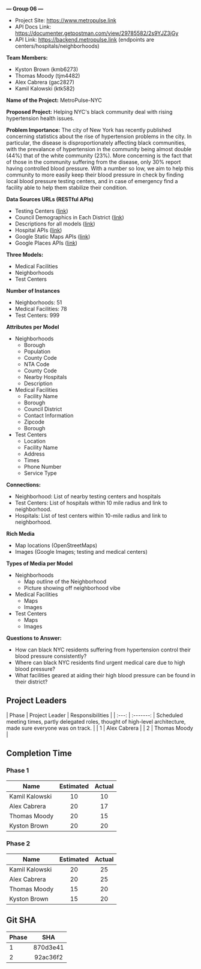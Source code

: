 **— Group 06 —**

- Project Site: https://www.metropulse.link
- API Docs Link: https://documenter.getpostman.com/view/29785582/2s9YJZ3jGy
- API Link: https://backend.metropulse.link (endpoints are centers/hospitals/neighborhoods)

**Team Members:**



* Kyston Brown (kmb6273)
* Thomas Moody (tjm4482)
* Alex Cabrera (gac2827)
* Kamil Kalowski (ktk582)

**Name of the Project:** MetroPulse-NYC

**Proposed Project:** Helping NYC's black community deal with rising hypertension health issues.

**Problem Importance:** The city of New York has recently published concerning statistics about the rise of hypertension problems in the city. In particular, the disease is disproportionately affecting black communities, with the prevalance of hypertension in the community being almost double (44%) that of the white community (23%). More concerning is the fact that of those in the community suffering from the disease, only 30% report having controlled blood pressure. With a number so low, we aim to help this community to more easily keep their blood pressure in check by finding local blood pressure testing centers, and in case of emergency find a facility able to help them stabilize their condition.

**Data Sources URLs (RESTful APIs)**



* Testing Centers ([link](https://data.cityofnewyork.us/resource/8eux-rfe8.json))
* Council Demographics in Each District ([link](https://data.cityofnewyork.us/City-Government/Council-district-breakdown/jqy3-ybjq))
* Descriptions for all models ([link](https://en.wikipedia.org/w/api.php))
* Hospital APIs ([link](https://data.cityofnewyork.us/resource/f7b6-v6v3.json))
* Google Static Maps APIs ([link](https://www.openstreetmap.org/about/api/))
* Google Places APIs ([link](https://maps.googleapis.com/maps/api/place/nearbysearch/json))

**Three Models:**



* Medical Facilities
* Neighborhoods
* Test Centers

**Number of Instances**

* Neighborhoods: 51
* Medical Facilities: 78
* Test Centers: 999

**Attributes per Model**



* Neighborhoods 
    * Borough
    * Population
    * County Code
    * NTA Code
    * County Code
    * Nearby Hospitals
    * Description
* Medical Facilities
    * Facility Name
    * Borough
    * Council District
    * Contact Information
    * Zipcode
    * Borough
* Test Centers
    * Location
    * Facility Name
    * Address
    * Times
    * Phone Number
    * Service Type

**Connections:**



* Neighborhood: List of nearby testing centers and hospitals
* Test Centers: List of hospitals within 10 mile radius and link to neighborhood.
* Hospitals: List of test centers within 10-mile radius and link to neighborhood.

**Rich Media**



* Map locations (OpenStreetMaps)
* Images (Google Images; testing and medical centers)

**Types of Media per Model**



* Neighborhoods
    * Map outline of the Neighborhood
    * Picture showing off neighborhood vibe
* Medical Facilities
    * Maps
    * Images
* Test Centers
    * Maps
    * Images

**Questions to Answer:**



* How can black NYC residents suffering from hypertension control their blood pressure consistently?
* Where can black NYC residents find urgent medical care due to high blood pressure?
* What facilities geared at aiding their high blood pressure can be found in their district?



## Project Leaders
| Phase | Project Leader        | Responsibilities |
| :---: | :-------: |         Scheduled meeting times, partly delegated roles, thought of high-level architecture, made sure everyone was on track. |
| 1     | Alex Cabrera   |
| 2     | Thomas Moody |

## Completion Time
### Phase 1
| Name               | Estimated     | Actual        |
| ------------------ | :-----------: | :-----------: |
| Kamil Kalowski    |  10           | 10                 |
| Alex Cabrera      |  20           | 17                 |
| Thomas Moody      |  20           | 15                 |
| Kyston Brown      |  20           | 20                 |

### Phase 2
| Name               | Estimated     | Actual        |
| ------------------ | :-----------: | :-----------: |
| Kamil Kalowski    |  20           | 25                 |
| Alex Cabrera      |  20           | 25                 |
| Thomas Moody      |  15           | 20                 |
| Kyston Brown      |  15           | 20                 |

## Git SHA

| Phase               | SHA           |
| ------------------- | :-----------: |
| 1                   |  870d3e41     |
| 2                   |  92ac36f2     |

